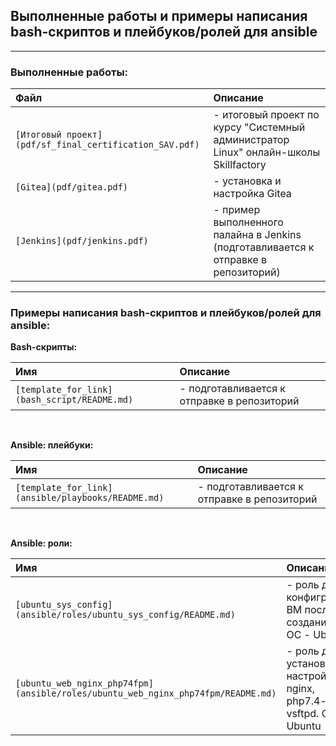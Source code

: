 
<h2> Выполненные работы и примеры написания bash-скриптов и плейбуков/ролей для ansible</h2>

---

<h3>Выполненные работы:</h3>

| Файл | Описание |
| :--- | :--- |
| `[Итоговый проект](pdf/sf_final_certification_SAV.pdf)` | - итоговый проект по курсу "Системный администратор Linux" онлайн-школы Skillfactory |
| `[Gitea](pdf/gitea.pdf)` | - установка и настройка Gitea |
| `[Jenkins](pdf/jenkins.pdf)` | - пример выполненного палайна в Jenkins (подготавливается к отправке в репозиторий) |


---

<h3>Примеры написания bash-скриптов и плейбуков/ролей для ansible:</h3>


**Bash-скрипты:**

|Имя|Описание|
|:-|:-|
| `[template_for_link](bash_script/README.md)` | - подготавливается к отправке в репозиторий |

<br>


**Ansible: плейбуки:**

|Имя|Описание|
| :--- | :--- |
| `[template_for_link](ansible/playbooks/README.md)` | - подготавливается к отправке в репозиторий |


<br>


**Ansible: роли:**

|Имя|Описание|
|:-|:-|
| `[ubuntu_sys_config](ansible/roles/ubuntu_sys_config/README.md)` | - роль для конфигруции ВМ после создания. ОС - Ubuntu |
| `[ubuntu_web_nginx_php74fpm](ansible/roles/ubuntu_web_nginx_php74fpm/README.md)` | - роль для установки и настройки: nginx, php7.4-fpm, vsftpd. ОС - Ubuntu |


